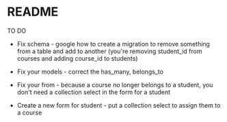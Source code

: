 # README

TO DO

* Fix schema - google how to create a migration to remove something from a table and add to another (you're removing student_id from courses and adding course_id to students)

* Fix your models - correct the has_many, belongs_to

* Fix your from - because a course no longer belongs to a student, you don't need a collection select in the form for a student

* Create a new form for student - put a collection select to assign them to a course 
